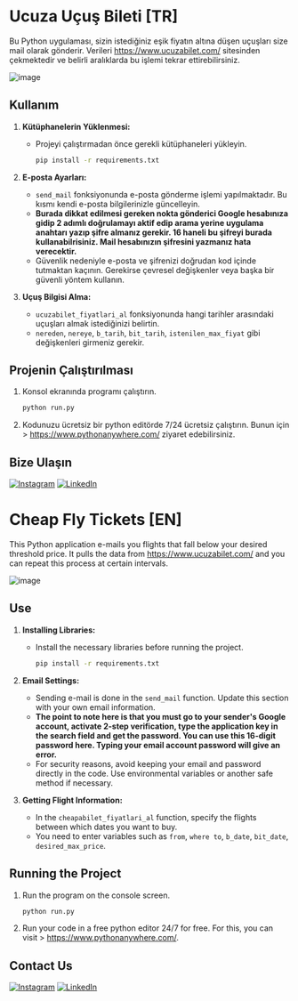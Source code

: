 
# Ucuza Uçuş Bileti  [TR]

Bu  Python uygulaması, sizin istediğiniz eşik fiyatın altına düşen uçuşları size mail olarak gönderir.
Verileri https://www.ucuzabilet.com/ sitesinden çekmektedir ve belirli aralıklarda bu işlemi tekrar ettirebilirsiniz.

![image](https://github.com/user-attachments/assets/29a8c507-c933-468f-a2cb-34db09062e86)



## Kullanım

1. **Kütüphanelerin Yüklenmesi:**
   - Projeyi çalıştırmadan önce gerekli kütüphaneleri yükleyin.
     ```bash
     pip install -r requirements.txt
     ```

2. **E-posta Ayarları:**
   - `send_mail` fonksiyonunda e-posta gönderme işlemi yapılmaktadır. Bu kısmı kendi e-posta bilgilerinizle güncelleyin.
   - **Burada dikkat edilmesi gereken nokta gönderici Google hesabınıza gidip 2 adımlı doğrulamayı aktif edip arama yerine uygulama anahtarı yazıp şifre almanız gerekir. 16 haneli bu şifreyi burada kullanabilrisiniz. Mail hesabınızın şifresini yazmanız hata verecektir.**
   - Güvenlik nedeniyle e-posta ve şifrenizi doğrudan kod içinde tutmaktan kaçının. Gerekirse çevresel değişkenler veya başka bir güvenli yöntem kullanın.

3. **Uçuş Bilgisi Alma:**
   - `ucuzabilet_fiyatlari_al` fonksiyonunda hangi tarihler arasındaki uçuşları almak istediğinizi belirtin.
   - `nereden`, `nereye`, `b_tarih`, `bit_tarih`, `istenilen_max_fiyat` gibi değişkenleri girmeniz gerekir.
    
    

## Projenin Çalıştırılması 

1. Konsol ekranında programı çalıştırın.
   ```bash
   python run.py
 2. Kodunuzu ücretsiz bir python editörde 7/24 ücretsiz çalıştırın.  Bunun için > https://www.pythonanywhere.com/ ziyaret edebilirsiniz.

## Bize Ulaşın

[![Instagram](https://skillicons.dev/icons?i=instagram)](https://www.instagram.com/omerkoncaa/)
[![LinkedIn](https://skillicons.dev/icons?i=linkedin)](https://www.linkedin.com/in/omerkonca/)


# Cheap Fly Tickets [EN]

This Python application e-mails you flights that fall below your desired threshold price.
It pulls the data from https://www.ucuzabilet.com/ and you can repeat this process at certain intervals.

![image](https://github.com/user-attachments/assets/716e2554-566c-4e3a-af1e-100634ae8bad)



## Use

1. **Installing Libraries:**
    - Install the necessary libraries before running the project.
      ```bash
      pip install -r requirements.txt
      ```

2. **Email Settings:**
    - Sending e-mail is done in the `send_mail` function. Update this section with your own email information.
    - **The point to note here is that you must go to your sender's Google account, activate 2-step verification, type the application key in the search field and get the password. You can use this 16-digit password here. Typing your email account password will give an error.**
    - For security reasons, avoid keeping your email and password directly in the code. Use environmental variables or another safe method if necessary.

3. **Getting Flight Information:**
    - In the `cheapabilet_fiyatlari_al` function, specify the flights between which dates you want to buy.
    - You need to enter variables such as `from`, `where to`, `b_date`, `bit_date`, `desired_max_price`.
    
    

## Running the Project

1. Run the program on the console screen.
    ```bash
    python run.py
  2. Run your code in a free python editor 24/7 for free. For this, you can visit > https://www.pythonanywhere.com/.

## Contact Us

[![Instagram](https://skillicons.dev/icons?i=instagram)](https://www.instagram.com/omerkoncaa/)
[![LinkedIn](https://skillicons.dev/icons?i=linkedin)](https://www.linkedin.com/in/omerkonca/)
